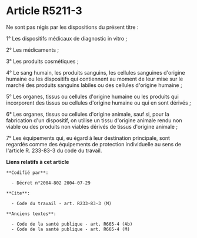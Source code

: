 # Article R5211-3

Ne sont pas régis par les dispositions du présent titre :

1° Les dispositifs médicaux de diagnostic in vitro ;

2° Les médicaments ;

3° Les produits cosmétiques ;

4° Le sang humain, les produits sanguins, les cellules sanguines d'origine humaine ou les dispositifs qui contiennent au
moment de leur mise sur le marché des produits sanguins labiles ou des cellules d'origine humaine ;

5° Les organes, tissus ou cellules d'origine humaine ou les produits qui incorporent des tissus ou cellules d'origine humaine
ou qui en sont dérivés ;

6° Les organes, tissus ou cellules d'origine animale, sauf si, pour la fabrication d'un dispositif, on utilise un tissu
d'origine animale rendu non viable ou des produits non viables dérivés de tissus d'origine animale ;

7° Les équipements qui, eu égard à leur destination principale, sont regardés comme des équipements de protection
individuelle au sens de l'article R. 233-83-3 du code du travail.

**Liens relatifs à cet article**

	**Codifié par**:

	  - Décret n°2004-802 2004-07-29

	**Cite**:

	  - Code du travail - art. R233-83-3 (M)

	**Anciens textes**:

	  - Code de la santé publique - art. R665-4 (Ab)
	  - Code de la santé publique - art. R665-4 (M)
